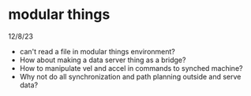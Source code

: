# modular things

12/8/23  

* can't read a file in modular things environment?  
* How about making a data server thing as a bridge?
* How to manipulate vel and accel in commands to synched machine?
* Why not do all synchronization and path planning outside and serve data?

